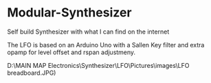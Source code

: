# Modular-Synthesizer
Self build Synthesizer with what I can find on the internet

The LFO is based on an Arduino Uno with a Sallen Key filter and extra opamp for level offset and rspan adjustmeny.

D:\MAIN MAP Electronics\Synthesizer\LFO\Pictures\images\LFO breadboard.JPG)


